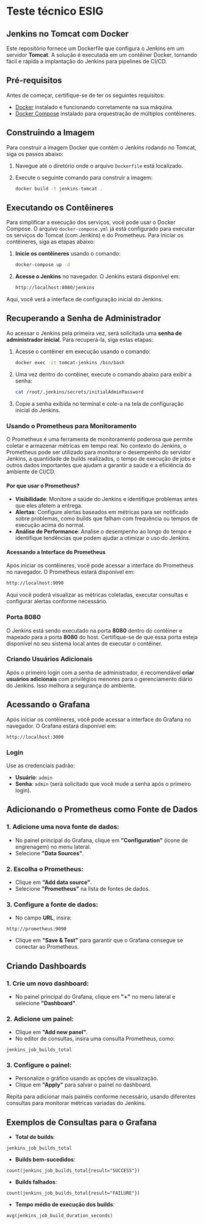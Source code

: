 # Teste técnico ESIG

## Jenkins no Tomcat com Docker

Este repositório fornece um Dockerfile que configura o Jenkins em um servidor **Tomcat**. A solução é executada em um contêiner Docker, tornando fácil e rápida a implantação do Jenkins para pipelines de CI/CD.

## Pré-requisitos

Antes de começar, certifique-se de ter os seguintes requisitos:

- [Docker](https://docs.docker.com/get-docker/) instalado e funcionando corretamente na sua máquina.
- [Docker Compose](https://docs.docker.com/compose/install/) instalado para orquestração de múltiplos contêineres.

## Construindo a Imagem

Para construir a imagem Docker que contém o Jenkins rodando no Tomcat, siga os passos abaixo:

1. Navegue até o diretório onde o arquivo `Dockerfile` está localizado.
2. Execute o seguinte comando para construir a imagem:

    ```bash
    docker build -t jenkins-tomcat .
    ```

## Executando os Contêineres

Para simplificar a execução dos serviços, você pode usar o Docker Compose. O arquivo `docker-compose.yml` já está configurado para executar os serviços do Tomcat (com Jenkins) e do Prometheus. Para iniciar os contêineres, siga as etapas abaixo:

1. **Inicie os contêineres** usando o comando:

    ```bash
    docker-compose up -d
    ```

2. **Acesse o Jenkins** no navegador. O Jenkins estará disponível em:

    ```bash
    http://localhost:8080/jenkins
    ```

Aqui, você verá a interface de configuração inicial do Jenkins.

## Recuperando a Senha de Administrador

Ao acessar o Jenkins pela primeira vez, será solicitada uma **senha de administrador inicial**. Para recuperá-la, siga estas etapas:

1. Acesse o contêiner em execução usando o comando:

    ```bash
    docker exec -it tomcat-jenkins /bin/bash
    ```

2. Uma vez dentro do contêiner, execute o comando abaixo para exibir a senha:

    ```bash
    cat /root/.jenkins/secrets/initialAdminPassword
    ```

3. Copie a senha exibida no terminal e cole-a na tela de configuração inicial do Jenkins.

### Usando o Prometheus para Monitoramento

O Prometheus é uma ferramenta de monitoramento poderosa que permite coletar e armazenar métricas em tempo real. No contexto do Jenkins, o Prometheus pode ser utilizado para monitorar o desempenho do servidor Jenkins, a quantidade de builds realizados, o tempo de execução de jobs e outros dados importantes que ajudam a garantir a saúde e a eficiência do ambiente de CI/CD.

#### Por que usar o Prometheus?

- **Visibilidade**: Monitore a saúde do Jenkins e identifique problemas antes que eles afetem a entrega.
- **Alertas**: Configure alertas baseados em métricas para ser notificado sobre problemas, como builds que falham com frequência ou tempos de execução acima do normal.
- **Análise de Performance**: Analise o desempenho ao longo do tempo e identifique tendências que podem ajudar a otimizar o uso do Jenkins.

#### Acessando a Interface do Prometheus

Após iniciar os contêineres, você pode acessar a interface do Prometheus no navegador. O Prometheus estará disponível em:

```bash
http://localhost:9090
```

Aqui você poderá visualizar as métricas coletadas, executar consultas e configurar alertas conforme necessário.

### Porta 8080

O Jenkins está sendo executado na porta **8080** dentro do contêiner e mapeado para a porta **8080** do host. Certifique-se de que essa porta esteja disponível no seu sistema local antes de executar o contêiner.

### Criando Usuários Adicionais

Após o primeiro login com a senha de administrador, é recomendável **criar usuários adicionais** com privilégios menores para o gerenciamento diário do Jenkins. Isso melhora a segurança do ambiente.



## Acessando o Grafana

Após iniciar os contêineres, você pode acessar a interface do Grafana no navegador. O Grafana estará disponível em:

```
http://localhost:3000
```

### Login

Use as credenciais padrão:

- **Usuário**: `admin`
- **Senha**: `admin` (será solicitado que você mude a senha após o primeiro login).

## Adicionando o Prometheus como Fonte de Dados

### 1. Adicione uma nova fonte de dados:

- No painel principal do Grafana, clique em **"Configuration"** (ícone de engrenagem) no menu lateral.
- Selecione **"Data Sources"**.

### 2. Escolha o Prometheus:

- Clique em **"Add data source"**.
- Selecione **"Prometheus"** na lista de fontes de dados.

### 3. Configure a fonte de dados:

- No campo **URL**, insira:
  
```
http://prometheus:9090
```

- Clique em **"Save & Test"** para garantir que o Grafana consegue se conectar ao Prometheus.

## Criando Dashboards

### 1. Crie um novo dashboard:

- No painel principal do Grafana, clique em **"+"** no menu lateral e selecione **"Dashboard"**.

### 2. Adicione um painel:

- Clique em **"Add new panel"**.
- No editor de consultas, insira uma consulta Prometheus, como:

```
jenkins_job_builds_total
```

### 3. Configure o painel:

- Personalize o gráfico usando as opções de visualização.
- Clique em **"Apply"** para salvar o painel no dashboard.

Repita para adicionar mais painéis conforme necessário, usando diferentes consultas para monitorar métricas variadas do Jenkins.

## Exemplos de Consultas para o Grafana

- **Total de builds**:
  
```
jenkins_job_builds_total
```

- **Builds bem-sucedidos**:

```
count(jenkins_job_builds_total{result="SUCCESS"})
```

- **Builds falhados**:

```
count(jenkins_job_builds_total{result="FAILURE"})
```

- **Tempo médio de execução dos builds**:

```
avg(jenkins_job_build_duration_seconds)
```